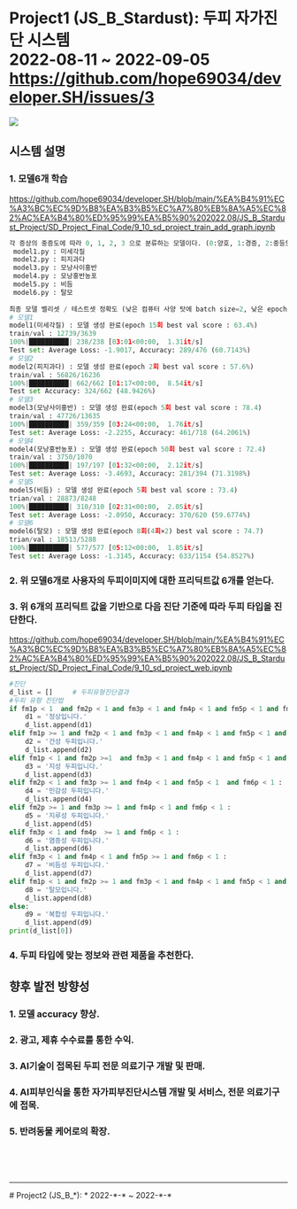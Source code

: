# Project1 (JS_B_Stardust): 두피 자가진단 시스템 <br> 2022-08-11 ~ 2022-09-05 https://github.com/hope69034/developer.SH/issues/3
<img src="https://user-images.githubusercontent.com/108075604/188791960-6ca55e8f-757e-4b4e-ae9a-65ace5d6c754.gif"> 

## 시스템 설명

### 1. 모델6개 학습
https://github.com/hope69034/developer.SH/blob/main/%EA%B4%91%EC%A3%BC%EC%9D%B8%EA%B3%B5%EC%A7%80%EB%8A%A5%EC%82%AC%EA%B4%80%ED%95%99%EA%B5%90%202022.08/JS_B_Stardust_Project/SD_Project_Final_Code/9_10_sd_project_train_add_graph.ipynb
```python
각 증상의 중증도에 따라 0, 1, 2, 3 으로 분류하는 모델이다. (0:양호, 1:경증, 2:중등도, 3:중증) 
 model1.py : 미세각질       
 model2.py : 피지과다     
 model3.py : 모낭사이홍반   
 model4.py : 모낭홍반농포   
 model5.py : 비듬         
 model6.py : 탈모
 
최종 모델 벨리셋 / 테스트셋 정확도 (낮은 컴퓨터 사양 탓에 batch size=2, 낮은 epochs 로 학습)
# 모델1
model1(미세각질) : 모델 생성 완료(epoch 15회 best val score : 63.4%)
train/val : 12739/3639
100%|██████████| 238/238 [03:01<00:00,  1.31it/s]
Test set: Average Loss: -1.9017, Accuracy: 289/476 (60.7143%)
# 모델2
model2(피지과다) : 모델 생성 완료(epoch 2회 best val score : 57.6%)
train/val : 56826/16236
100%|██████████| 662/662 [01:17<00:00,  8.54it/s]
Test set Accuracy: 324/662 (48.9426%)
# 모델3
model3(모낭사이홍반) : 모델 생성 완료(epoch 5회 best val score : 78.4)
train/val : 47726/13635
100%|██████████| 359/359 [03:24<00:00,  1.76it/s]
Test set: Average Loss: -2.2255, Accuracy: 461/718 (64.2061%)
# 모델4
model4(모낭홍반농포) : 모델 생성 완료(epoch 50회 best val score : 72.4)
train/val : 3750/1070
100%|██████████| 197/197 [01:32<00:00,  2.12it/s]
Test set: Average Loss: -3.4693, Accuracy: 281/394 (71.3198%)
# 모델5
model5(비듬) : 모델 생성 완료(epoch 5회 best val score : 73.4)
trian/val : 28873/8248
100%|██████████| 310/310 [02:31<00:00,  2.05it/s]
Test set: Average Loss: -2.0950, Accuracy: 370/620 (59.6774%)
# 모델6
model6(탈모) : 모델 생성 완료(epoch 8회(4회×2) best val score : 74.7)
trian/val : 18513/5288
100%|██████████| 577/577 [05:12<00:00,  1.85it/s]
Test set: Average Loss: -1.3145, Accuracy: 633/1154 (54.8527%)
```
### 2. 위 모델6개로 사용자의 두피이미지에 대한 프리딕트값 6개를 얻는다.

### 3. 위 6개의 프리딕트 값을 기반으로 다음 진단 기준에 따라 두피 타입을 진단한다.
https://github.com/hope69034/developer.SH/blob/main/%EA%B4%91%EC%A3%BC%EC%9D%B8%EA%B3%B5%EC%A7%80%EB%8A%A5%EC%82%AC%EA%B4%80%ED%95%99%EA%B5%90%202022.08/JS_B_Stardust_Project/SD_Project_Final_Code/9_10_sd_project_web.ipynb

```python
#진단
d_list = []     # 두피유형진단결과
#두피 유형 진단법                    
if fm1p < 1  and fm2p < 1 and fm3p < 1 and fm4p < 1 and fm5p < 1 and fm6p < 1 :
    d1 = '정상입니다.'
    d_list.append(d1)
elif fm1p >= 1 and fm2p < 1 and fm3p < 1 and fm4p < 1 and fm5p < 1 and fm6p < 1 :
    d2 = '건성 두피입니다.' 
    d_list.append(d2)
elif fm1p < 1 and fm2p >=1  and fm3p < 1 and fm4p < 1 and fm5p < 1 and fm6p < 1 :
    d3 = '지성 두피입니다.'
    d_list.append(d3)
elif fm2p < 1 and fm3p >= 1 and fm4p < 1 and fm5p < 1  and fm6p < 1 :
    d4 = '민감성 두피입니다.'
    d_list.append(d4)
elif fm2p >= 1 and fm3p >= 1 and fm4p < 1 and fm6p < 1 :
    d5 = '지루성 두피입니다.'
    d_list.append(d5)
elif fm3p < 1 and fm4p  >= 1 and fm6p < 1 :
    d6 = '염증성 두피입니다.'
    d_list.append(d6)
elif fm3p < 1 and fm4p < 1 and fm5p >= 1 and fm6p < 1 :
    d7 = '비듬성 두피입니다.'
    d_list.append(d7)
elif fm1p < 1 and fm2p >= 1 and fm3p < 1 and fm4p < 1 and fm5p < 1 and fm6p >= 1 :
    d8 = '탈모입니다.'
    d_list.append(d8)
else:
    d9 = '복합성 두피입니다.'
    d_list.append(d9)
print(d_list[0])
``` 
        
### 4. 두피 타입에 맞는 정보와 관련 제품을 추천한다.

## 향후 발전 방향성

### 1. 모델 accuracy 향상.
### 2. 광고, 제휴 수수료를 통한 수익.
### 3. AI기술이 접목된 두피 전문 의료기구 개발 및 판매.
### 4. AI피부인식을 통한 자가피부진단시스템 개발 및 서비스, 전문 의료기구에 접목.
### 5. 반려동물 케어로의 확장.
<br><br><br>
<hr>
# Project2 (JS_B_*): *
2022-*-* ~ 2022-*-*
